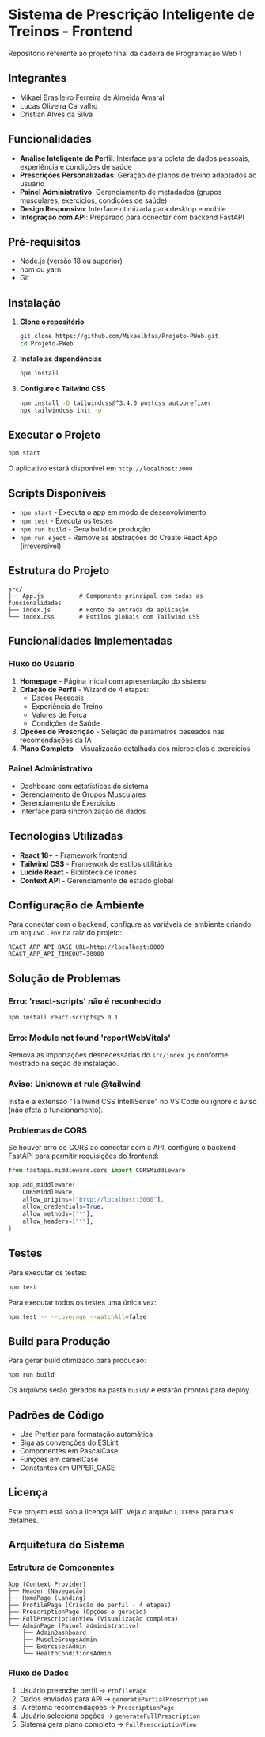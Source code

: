 # Sistema de Prescrição Inteligente de Treinos - Frontend

Repositório referente ao projeto final da cadeira de Programação Web 1

## Integrantes

- Mikael Brasileiro Ferreira de Almeida Amaral
- Lucas Oliveira Carvalho
- Cristian Alves da Silva
  
## Funcionalidades

- **Análise Inteligente de Perfil**: Interface para coleta de dados pessoais, experiência e condições de saúde
- **Prescrições Personalizadas**: Geração de planos de treino adaptados ao usuário
- **Painel Administrativo**: Gerenciamento de metadados (grupos musculares, exercícios, condições de saúde)
- **Design Responsivo**: Interface otimizada para desktop e mobile
- **Integração com API**: Preparado para conectar com backend FastAPI

## Pré-requisitos

- Node.js (versão 18 ou superior)
- npm ou yarn
- Git

## Instalação
1. **Clone o repositório**
   ```bash
   git clone https://github.com/Mikaelbfaa/Projeto-PWeb.git
   cd Projeto-PWeb
   ```

2. **Instale as dependências**
   ```bash
   npm install
   ```

3. **Configure o Tailwind CSS**
   ```bash
   npm install -D tailwindcss@^3.4.0 postcss autoprefixer
   npx tailwindcss init -p
   ```

## Executar o Projeto

```bash
npm start
```

O aplicativo estará disponível em `http://localhost:3000`

## Scripts Disponíveis

- `npm start` - Executa o app em modo de desenvolvimento
- `npm test` - Executa os testes
- `npm run build` - Gera build de produção
- `npm run eject` - Remove as abstrações do Create React App (irreversível)

## Estrutura do Projeto

```
src/
├── App.js          # Componente principal com todas as funcionalidades
├── index.js        # Ponto de entrada da aplicação
└── index.css       # Estilos globais com Tailwind CSS
```

## Funcionalidades Implementadas

### Fluxo do Usuário
1. **Homepage** - Página inicial com apresentação do sistema
2. **Criação de Perfil** - Wizard de 4 etapas:
   - Dados Pessoais
   - Experiência de Treino
   - Valores de Força
   - Condições de Saúde
3. **Opções de Prescrição** - Seleção de parâmetros baseados nas recomendações da IA
4. **Plano Completo** - Visualização detalhada dos microciclos e exercícios

### Painel Administrativo
- Dashboard com estatísticas do sistema
- Gerenciamento de Grupos Musculares
- Gerenciamento de Exercícios
- Interface para sincronização de dados

## Tecnologias Utilizadas

- **React 18+** - Framework frontend
- **Tailwind CSS** - Framework de estilos utilitários
- **Lucide React** - Biblioteca de ícones
- **Context API** - Gerenciamento de estado global


## Configuração de Ambiente

Para conectar com o backend, configure as variáveis de ambiente criando um arquivo `.env` na raiz do projeto:

```env
REACT_APP_API_BASE_URL=http://localhost:8000
REACT_APP_API_TIMEOUT=30000
```

## Solução de Problemas

### Erro: 'react-scripts' não é reconhecido
```bash
npm install react-scripts@5.0.1
```

### Erro: Module not found 'reportWebVitals'
Remova as importações desnecessárias do `src/index.js` conforme mostrado na seção de instalação.

### Aviso: Unknown at rule @tailwind
Instale a extensão "Tailwind CSS IntelliSense" no VS Code ou ignore o aviso (não afeta o funcionamento).

### Problemas de CORS
Se houver erro de CORS ao conectar com a API, configure o backend FastAPI para permitir requisições do frontend:

```python
from fastapi.middleware.cors import CORSMiddleware

app.add_middleware(
    CORSMiddleware,
    allow_origins=["http://localhost:3000"],
    allow_credentials=True,
    allow_methods=["*"],
    allow_headers=["*"],
)
```

## Testes

Para executar os testes:

```bash
npm test
```

Para executar todos os testes uma única vez:

```bash
npm test -- --coverage --watchAll=false
```

## Build para Produção

Para gerar build otimizado para produção:

```bash
npm run build
```

Os arquivos serão gerados na pasta `build/` e estarão prontos para deploy.

## Padrões de Código

- Use Prettier para formatação automática
- Siga as convenções do ESLint
- Componentes em PascalCase
- Funções em camelCase
- Constantes em UPPER_CASE

## Licença

Este projeto está sob a licença MIT. Veja o arquivo `LICENSE` para mais detalhes.

## Arquitetura do Sistema

### Estrutura de Componentes
```
App (Context Provider)
├── Header (Navegação)
├── HomePage (Landing)
├── ProfilePage (Criação de perfil - 4 etapas)
├── PrescriptionPage (Opções e geração)
├── FullPrescriptionView (Visualização completa)
└── AdminPage (Painel administrativo)
    ├── AdminDashboard
    ├── MuscleGroupsAdmin
    ├── ExercisesAdmin
    └── HealthConditionsAdmin
```

### Fluxo de Dados
1. Usuário preenche perfil → `ProfilePage`
2. Dados enviados para API → `generatePartialPrescription`
3. IA retorna recomendações → `PrescriptionPage`
4. Usuário seleciona opções → `generateFullPrescription`
5. Sistema gera plano completo → `FullPrescriptionView`
